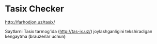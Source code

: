 Tasix Checker
=============

http://farhodjon.uz/tasix/

Saytlarni Tasix tarmog‘ida (http://tas-ix.uz/) joylashganligini tekshiradigan kengaytma (brauzerlar uchun)
